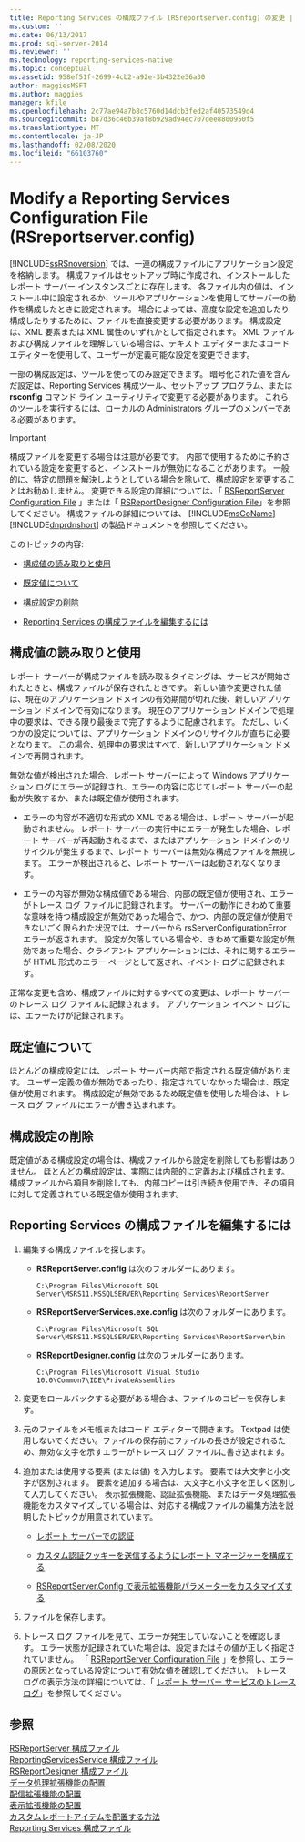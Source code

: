 ```yaml
---
title: Reporting Services の構成ファイル (RSreportserver.config) の変更 | Microsoft Docs
ms.custom: ''
ms.date: 06/13/2017
ms.prod: sql-server-2014
ms.reviewer: ''
ms.technology: reporting-services-native
ms.topic: conceptual
ms.assetid: 958ef51f-2699-4cb2-a92e-3b4322e36a30
author: maggiesMSFT
ms.author: maggies
manager: kfile
ms.openlocfilehash: 2c77ae94a7b8c5760d14dcb3fed2af40573549d4
ms.sourcegitcommit: b87d36c46b39af8b929ad94ec707dee8800950f5
ms.translationtype: MT
ms.contentlocale: ja-JP
ms.lasthandoff: 02/08/2020
ms.locfileid: "66103760"
---
```

# <a name="modify-a-reporting-services-configuration-file-rsreportserverconfig"></a>Modify a Reporting Services Configuration File (RSreportserver.config)
  [!INCLUDE[ssRSnoversion](../../includes/ssrsnoversion-md.md)] では、一連の構成ファイルにアプリケーション設定を格納します。 構成ファイルはセットアップ時に作成され、インストールしたレポート サーバー インスタンスごとに存在します。 各ファイル内の値は、インストール中に設定されるか、ツールやアプリケーションを使用してサーバーの動作を構成したときに設定されます。 場合によっては、高度な設定を追加したり構成したりするために、ファイルを直接変更する必要があります。 構成設定は、XML 要素または XML 属性のいずれかとして指定されます。 XML ファイルおよび構成ファイルを理解している場合は、テキスト エディターまたはコード エディターを使用して、ユーザーが定義可能な設定を変更できます。  
  
 一部の構成設定は、ツールを使ってのみ設定できます。 暗号化された値を含んだ設定は、Reporting Services 構成ツール、セットアップ プログラム、または **rsconfig** コマンド ライン ユーティリティで変更する必要があります。 これらのツールを実行するには、ローカルの Administrators グループのメンバーである必要があります。  
  
> [!IMPORTANT]  
>  構成ファイルを変更する場合は注意が必要です。 内部で使用するために予約されている設定を変更すると、インストールが無効になることがあります。 一般的に、特定の問題を解決しようとしている場合を除いて、構成設定を変更することはお勧めしません。 変更できる設定の詳細については、「 [RSReportServer Configuration File](rsreportserver-config-configuration-file.md) 」または「 [RSReportDesigner Configuration File](rsreportdesigner-configuration-file.md)」を参照してください。 構成ファイルの詳細については、 [!INCLUDE[msCoName](../../includes/msconame-md.md)][!INCLUDE[dnprdnshort](../../includes/dnprdnshort-md.md)] の製品ドキュメントを参照してください。  
  
 このトピックの内容:  
  
-   [構成値の読み取りと使用](#bkmk_read_values)  
  
-   [既定値について](#bkmk_default_values)  
  
-   [構成設定の削除](#bkmk_delete_config_settings)  
  
-   [Reporting Services の構成ファイルを編集するには](#bkmk_edit_configuation_file)  
  
##  <a name="bkmk_read_values"></a> 構成値の読み取りと使用  
 レポート サーバーが構成ファイルを読み取るタイミングは、サービスが開始されたときと、構成ファイルが保存されたときです。 新しい値や変更された値は、現在のアプリケーション ドメインの有効期間が切れた後、新しいアプリケーション ドメインで有効になります。 現在のアプリケーション ドメインで処理中の要求は、できる限り最後まで完了するように配慮されます。 ただし、いくつかの設定については、アプリケーション ドメインのリサイクルが直ちに必要となります。 この場合、処理中の要求はすべて、新しいアプリケーション ドメインで再開されます。  
  
 無効な値が検出された場合、レポート サーバーによって Windows アプリケーション ログにエラーが記録され、エラーの内容に応じてレポート サーバーの起動が失敗するか、または既定値が使用されます。  
  
-   エラーの内容が不適切な形式の XML である場合は、レポート サーバーが起動されません。 レポート サーバーの実行中にエラーが発生した場合、レポート サーバーが再起動されるまで、またはアプリケーション ドメインのリサイクルが発生するまで、レポート サーバーは無効な構成ファイルを無視します。 エラーが検出されると、レポート サーバーは起動されなくなります。  
  
-   エラーの内容が無効な構成値である場合、内部の既定値が使用され、エラーがトレース ログ ファイルに記録されます。 サーバーの動作にきわめて重要な意味を持つ構成設定が無効であった場合で、かつ、内部の既定値が使用できないごく限られた状況では、サーバーから rsServerConfigurationError エラーが返されます。 設定が欠落している場合や、きわめて重要な設定が無効であった場合、クライアント アプリケーションには、それに関するエラーが HTML 形式のエラー ページとして返され、イベント ログに記録されます。  
  
 正常な変更も含め、構成ファイルに対するすべての変更は、レポート サーバーのトレース ログ ファイルに記録されます。 アプリケーション イベント ログには、エラーだけが記録されます。  
  
##  <a name="bkmk_default_values"></a> 既定値について  
 ほとんどの構成設定には、レポート サーバー内部で指定される既定値があります。 ユーザー定義の値が無効であったり、指定されていなかった場合は、既定値が使用されます。 構成設定が無効であるため既定値を使用した場合は、トレース ログ ファイルにエラーが書き込まれます。  
  
##  <a name="bkmk_delete_config_settings"></a> 構成設定の削除  
 既定値がある構成設定の場合は、構成ファイルから設定を削除しても影響はありません。 ほとんどの構成設定は、実際には内部的に定義および構成されます。 構成ファイルから項目を削除しても、内部コピーは引き続き使用でき、その項目に対して定義されている既定値が使用されます。  
  
##  <a name="bkmk_edit_configuation_file"></a> Reporting Services の構成ファイルを編集するには  
  
1.  編集する構成ファイルを探します。  
  
    -   **RSReportServer.config** は次のフォルダーにあります。  
  
        ```  
        C:\Program Files\Microsoft SQL Server\MSRS11.MSSQLSERVER\Reporting Services\ReportServer  
        ```  
  
    -   **RSReportServerServices.exe.config** は次のフォルダーにあります。  
  
        ```  
        C:\Program Files\Microsoft SQL Server\MSRS11.MSSQLSERVER\Reporting Services\ReportServer\bin  
        ```  
  
    -   **RSReportDesigner.config** は次のフォルダーにあります。  
  
        ```  
        C:\Program Files\Microsoft Visual Studio 10.0\Common7\IDE\PrivateAssemblies  
        ```  
  
2.  変更をロールバックする必要がある場合は、ファイルのコピーを保存します。  
  
3.  元のファイルをメモ帳またはコード エディターで開きます。 Textpad は使用しないでください。ファイルの保存前にファイルの長さが設定されるため、無効な文字を示すエラーがトレース ログ ファイルに書き込まれます。  
  
4.  追加または使用する要素 (または値) を入力します。 要素では大文字と小文字が区別されます。 要素を追加する場合は、大文字と小文字を正しく区別して入力してください。 表示拡張機能、認証拡張機能、またはデータ処理拡張機能をカスタマイズしている場合は、対応する構成ファイルの編集方法を説明したトピックが用意されています。  
  
    -   [レポート サーバーでの認証](../security/authentication-with-the-report-server.md)  
  
    -   [カスタム認証クッキーを送信するようにレポート マネージャーを構成する](../security/configure-the-web-portal-to-pass-custom-authentication-cookies.md)  
  
    -   [RSReportServer.Config で表示拡張機能パラメーターをカスタマイズする](../customize-rendering-extension-parameters-in-rsreportserver-config.md)  
  
5.  ファイルを保存します。  
  
6.  トレース ログ ファイルを見て、エラーが発生していないことを確認します。 エラー状態が記録されていた場合は、設定またはその値が正しく指定されていません。 「 [RSReportServer Configuration File](rsreportserver-config-configuration-file.md) 」を参照し、エラーの原因となっている設定について有効な値を確認してください。 トレース ログの表示方法の詳細については、「 [レポート サーバー サービスのトレース ログ](report-server-service-trace-log.md)」を参照してください。  
  
## <a name="see-also"></a>参照  
 [RSReportServer 構成ファイル](rsreportserver-config-configuration-file.md)   
 [ReportingServicesService 構成ファイル](reportingservicesservice-configuration-file.md)   
 [RSReportDesigner 構成ファイル](rsreportdesigner-configuration-file.md)   
 [データ処理拡張機能の配置](../extensions/data-processing/deploying-a-data-processing-extension.md)   
 [配信拡張機能の配置](../extensions/delivery-extension/deploying-a-delivery-extension.md)   
 [表示拡張機能の配置](../extensions/rendering-extension/deploying-a-rendering-extension.md)   
 [カスタムレポートアイテムを配置する方法](../custom-report-items/how-to-deploy-a-custom-report-item.md)   
 [Reporting Services 構成ファイル](reporting-services-configuration-files.md)  
  
  
